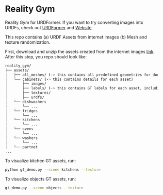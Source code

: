 # Reality Gym
Reality Gym for URDFormer. If you want to try converting images into URDFs, check out [URDFormer](https://github.com/WEIRDLabUW/urdformer) and [Website](https://urdformer.github.io/).

This repo contains (a) URDF Assets from internet images (b) Mesh and texture randomization.

First, download and unzip the assets created from the internet images [link](https://drive.google.com/file/d/1LQkSmvhwAIGVCN4eHNJAM7BR6EyTpFma/view?usp=sharing). After this step, you repo should look like:
```bash
reality_gym/
├── assets/
│   ├── all_meshes/ (-> this contains all predefined geometries for doors, drawer, handles etc.)
│   └── cabinets/ (-> this contains details for each asset)
│       ├── images/ 
│       ├── labels/ (-> this contains GT labels for each asset, including bbox, class, positions, scales etc)
│       ├── textures/
│       ├── urdfs/
│   └── dishwashers
│       └── ...
│   └── fridges
│       └── ...
│   └── kitchens
│       └── ...
│   └── ovens
│       └── ...
│   └── washers
│       └── ...
│   └── partnet
...
```
To visualize kitchen GT assets, run:
```bash
python gt_demo.py --scene kitchens --texture
```


To visualize objects GT assets, run:
```bash
gt_demo.py --scene objects --texture
```
